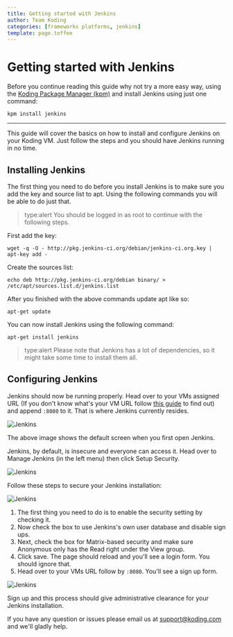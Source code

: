 ```yaml
---
title: Getting started with Jenkins
author: Team Koding
categories: [frameworks platforms, jenkins]
template: page.toffee
---
```


# Getting started with Jenkins

Before you continue reading this guide why not try a more easy way, using the [Koding Package Manager (kpm)](http://learn.koding.com/guides/getting-started-kpm/) and install Jenkins using just one command:

```
kpm install jenkins
```

***

This guide will cover the basics on how to install and configure Jenkins on your Koding VM. Just follow the steps and you should have Jenkins running in no time.

## Installing Jenkins

The first thing you need to do before you install Jenkins is to make sure you add the key and source list to apt. Using the following commands you will be able to do just that.

> type:alert
> You should be logged in as root to continue with the following steps.

First add the key:

```
wget -q -O - http://pkg.jenkins-ci.org/debian/jenkins-ci.org.key | apt-key add -
```

Create the sources list:

```
echo deb http://pkg.jenkins-ci.org/debian binary/ > /etc/apt/sources.list.d/jenkins.list
```

After you finished with the above commands update apt like so:

```
apt-get update
```

You can now install Jenkins using the following command:

```
apt-get install jenkins
```

> type:alert
> Please note that Jenkins has a lot of dependencies, so it might take some time to install them all.

## Configuring Jenkins

Jenkins should now be running properly. Head over to your VMs assigned URL (If you don't know what's your VM URL follow [this guide](/faq/vm-hostname) to find out) and append `:8080` to it. That is where Jenkins currently resides.

![Jenkins](jenkins1.png)

The above image shows the default screen when you first open Jenkins.

Jenkins, by default, is insecure and everyone can access it. Head over to Manage Jenkins (in the left menu) then click Setup Security.

![Jenkins](jenkins2.png)

Follow these steps to secure your Jenkins installation:

![Jenkins](jenkins3.png)

1. The first thing you need to do is to enable the security setting by checking it.
2. Now check the box to use Jenkins's own user database and disable sign ups.
3. Next, check the box for Matrix-based security and make sure Anonymous only has the Read right under the View group.
4. Click save. The page should reload and you'll see a login form. You should ignore that.
5. Head over to your VMs URL follow by `:8080`. You'll see a sign up form.

![Jenkins](jenkins4.png)

Sign up and this process should give administrative clearance for your Jenkins installation.

If you have any question or issues please email us at support@koding.com and we'll gladly help.
